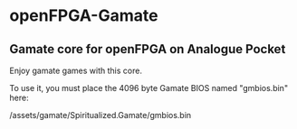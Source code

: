 # openFPGA-Gamate
Gamate core for openFPGA on Analogue Pocket
-

Enjoy gamate games with this core. 

To use it, you must place the 4096 byte Gamate BIOS named "gmbios.bin" here:

/assets/gamate/Spiritualized.Gamate/gmbios.bin
